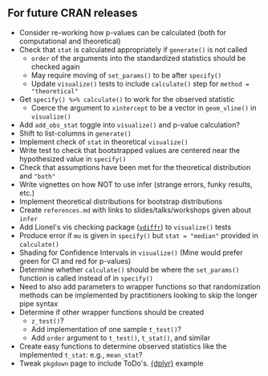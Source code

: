 ## For future CRAN releases

- Consider re-working how p-values can be calculated (both for computational and theoretical)
- Check that `stat` is calculated appropriately if `generate()` is not called
  - `order` of the arguments into the standardized statistics should be checked again
  - May require moving of `set_params()` to be after `specify()`
  - Update `visualize()` tests to include `calculate()` step for `method = "theoretical"`
- Get `specify() %>% calculate()` to work for the observed statistic
  - Coerce the argument to `xintercept` to be a vector in `geom_vline()` in `visualize()`
- Add `add_obs_stat` toggle into `visualize()` and p-value calculation?
- Shift to list-columns in `generate()`
- Implement check of `stat` in theoretical `visualize()`
- Write test to check that bootstrapped values are centered near the 
  hypothesized value in `specify()`
- Check that assumptions have been met for the theoretical distribution and `"both"`
- Write vignettes on how NOT to use infer (strange errors, funky results, etc.)
- Implement theoretical distributions for bootstrap distributions
- Create `references.md` with links to slides/talks/workshops given about `infer`
- Add Lionel's vis checking package ([`vdiffr`](https://github.com/lionel-/vdiffr)) to `visualize()` tests
- Produce error if `mu` is given in `specify()` but `stat = "median"` provided in `calculate()`
- Shading for Confidence Intervals in `visualize()` (Mine would prefer green
for CI and red for p-values)
- Determine whether `calculate()` should be where the `set_params()` function is called
instead of in `specify()`
- Need to also add parameters to wrapper functions so that randomization
methods can be implemented by practitioners looking to skip the longer pipe syntax
- Determine if other wrapper functions should be created 
    - `z_test()`? 
    - Add implementation of one sample `t_test()`?
    - Add `order` argument to `t_test()`, `t_stat()`, and similar
- Create easy functions to determine observed statistics like the implemented
`t_stat`: e.g., `mean_stat`?
- Tweak `pkgdown` page to include ToDo's. [{dplyr}](https://github.com/tidyverse/dplyr/blob/master/_pkgdown.yml) example

